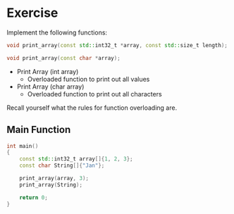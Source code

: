 # Exercise

Implement the following functions:

```cpp
void print_array(const std::int32_t *array, const std::size_t length);

void print_array(const char *array);
```

- Print Array (int array)
  - Overloaded function to print out all values
- Print Array (char array)
  - Overloaded function to print out all characters

Recall yourself what the rules for function overloading are.

## Main Function

```cpp
int main()
{
    const std::int32_t array[]{1, 2, 3};
    const char String[]{"Jan"};

    print_array(array, 3);
    print_array(String);

    return 0;
}
```
